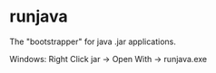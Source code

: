 # runjava
The "bootstrapper" for java .jar applications.

Windows: Right Click jar -> Open With -> runjava.exe
